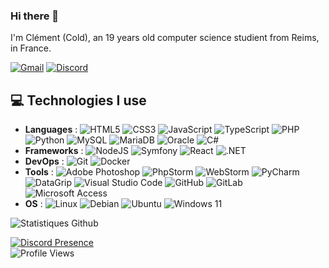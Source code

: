### Hi there 👋

I'm Clément (Cold), an 19 years old computer science studient from Reims, in France.

[![Gmail](https://img.shields.io/badge/Gmail-EA4335?logo=gmail&logoColor=fff&style=for-the-badge)](mailto:coldcitywish@gmail.com) [![Discord](https://img.shields.io/badge/Discord-5865F2?logo=discord&logoColor=fff&style=for-the-badge)](https://discord.com/users/254638264076468234)

## 💻 Technologies I use
- **Languages** : ![HTML5](https://img.shields.io/badge/html5-%23E34F26.svg?style=for-the-badge&logo=html5&logoColor=white) ![CSS3](https://img.shields.io/badge/css3-%231572B6.svg?style=for-the-badge&logo=css3&logoColor=white) ![JavaScript](https://img.shields.io/badge/javascript-%23323330.svg?style=for-the-badge&logo=javascript&logoColor=%23F7DF1E) ![TypeScript](https://img.shields.io/badge/TypeScript-007ACC.svg?style=for-the-badge&logo=typescript&logoColor=white) ![PHP](https://img.shields.io/badge/php-%23777BB4.svg?style=for-the-badge&logo=php&logoColor=white) ![Python](https://img.shields.io/badge/python-3670A0?style=for-the-badge&logo=python&logoColor=ffdd54) ![MySQL](https://img.shields.io/badge/mysql-4479A1.svg?style=for-the-badge&logo=mysql&logoColor=white) ![MariaDB](https://img.shields.io/badge/MariaDB-003545?logo=mariadb&logoColor=fff&style=for-the-badge) ![Oracle](https://img.shields.io/badge/Oracle-F80000?logo=oracle&logoColor=fff&style=for-the-badge) ![C#](https://custom-icon-badges.demolab.com/badge/C%23-%23239120.svg?style=for-the-badge&logo=cshrp&logoColor=white)
- **Frameworks** : ![NodeJS](https://img.shields.io/badge/node.js-6DA55F?style=for-the-badge&logo=node.js&logoColor=white) ![Symfony](https://img.shields.io/badge/symfony-%23000000.svg?style=for-the-badge&logo=symfony&logoColor=white) ![React](https://img.shields.io/badge/react-%2320232a.svg?style=for-the-badge&logo=react&logoColor=%2361DAFB) ![.NET](https://img.shields.io/badge/.NET-512BD4?style=for-the-badge&logo=dotnet&logoColor=fff)
- **DevOps** : ![Git](https://img.shields.io/badge/git-%23F05033.svg?style=for-the-badge&logo=git&logoColor=white) ![Docker](https://img.shields.io/badge/docker-%230db7ed.svg?style=for-the-badge&logo=docker&logoColor=white)
- **Tools** : ![Adobe Photoshop](https://img.shields.io/badge/photoshop-%2331A8FF.svg?style=for-the-badge&logo=adobe%20photoshop&logoColor=white) ![PhpStorm](https://img.shields.io/badge/phpstorm-143?style=for-the-badge&logo=phpstorm&logoColor=black&color=black&labelColor=darkorchid) ![WebStorm](https://img.shields.io/badge/WebStorm-000?logo=webstorm&logoColor=black&color=black&labelColor=%23fbfe50&style=for-the-badge) ![PyCharm](https://img.shields.io/badge/PyCharm-000?logo=pycharm&logoColor=black&color=black&labelColor=%2352de7c&style=for-the-badge) ![DataGrip](https://img.shields.io/badge/DataGrip-000?logo=datagrip&logoColor=black&color=black&labelColor=%2325d38d&style=for-the-badge) ![Visual Studio Code](https://img.shields.io/badge/Visual%20Studio%20Code-0078d7.svg?style=for-the-badge&logo=visual-studio-code&logoColor=white) ![GitHub](https://img.shields.io/badge/github-%23121011.svg?style=for-the-badge&logo=github&logoColor=white) ![GitLab](https://img.shields.io/badge/gitlab-%23181717.svg?style=for-the-badge&logo=gitlab&logoColor=white) ![Microsoft Access](https://img.shields.io/badge/Microsoft%20Access-A4373A?logo=microsoftaccess&logoColor=fff&style=for-the-badge)
- **OS** : ![Linux](https://img.shields.io/badge/Linux-FCC624?style=for-the-badge&logo=linux&logoColor=black) ![Debian](https://img.shields.io/badge/Debian-D70A53?style=for-the-badge&logo=debian&logoColor=white) ![Ubuntu](https://img.shields.io/badge/Ubuntu-E95420?style=for-the-badge&logo=ubuntu&logoColor=white) ![Windows 11](https://img.shields.io/badge/Windows%2011-%230079d5.svg?style=for-the-badge&logo=Windows%2011&logoColor=white)

![Statistiques Github](https://github-readme-stats.vercel.app/api/top-langs/?username=Cold-FRt&theme=buefy&hide_border=true)  

[![Discord Presence](https://lanyard.cnrad.dev/api/254638264076468234?showDisplayName=true&idleMessage=Aucune%20activit%C3%A9%20%C3%A0%20afficher%20~%20No%20current%20activity%20to%20display)](https://discord.com/users/254638264076468234)  
![Profile Views](https://komarev.com/ghpvc/?username=cold-fr&base=68)
